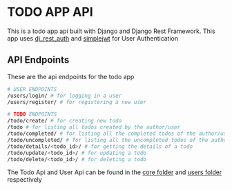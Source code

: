 # TODO APP API

This is a todo app api built with Django and Django Rest Framework.
This app uses [dj_rest_auth](https://dj-rest-auth.readthedocs.io/en/latest/) and [simplejwt](https://django-rest-framework-simplejwt.readthedocs.io/en/latest/) for User Authentication

## API Endpoints

These are the api endpoints for the todo app

```bash
# USER ENDPOINTS
/users/login/ # for logging in a user
/users/register/ # for registering a new user

# TODO ENDPOINTS
/todo/create/ # for creating new todo
/todo # for listing all todos created by the author/user
/todo/completed/ # for listing all the completed todos of the author/user
/todo/uncompleted/ # for listing all the uncompleted todos of the author/user
/todo/details/<todo_id>/ # for getting the details of a todo
/todo/update/<todo_id>/ # for updating a todo
/todo/delete/<todo_id>/ # for deleting a todo
```
The Todo Api and User Api can be found in the [core folder](https://github.com/curlyzik/todo-api/tree/main/core/api) and [users folder](https://github.com/curlyzik/todo-api/tree/main/users/api) respectively
#

